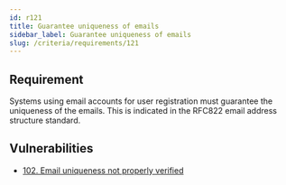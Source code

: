 ```yaml
---
id: r121
title: Guarantee uniqueness of emails
sidebar_label: Guarantee uniqueness of emails
slug: /criteria/requirements/121
---
```


## Requirement

Systems using email accounts
for user registration must guarantee
the uniqueness of the emails.
This is indicated in the RFC822
email address structure standard.

## Vulnerabilities

- [102. Email uniqueness not properly verified](/criteria/vulnerabilities/102)
